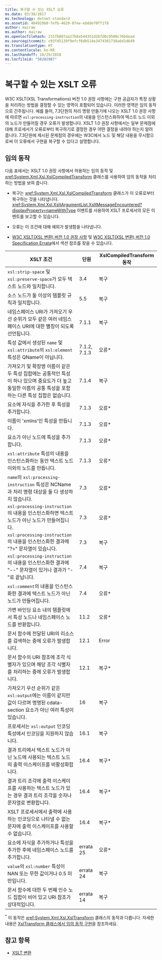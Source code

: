 ```yaml
---
title: 복구할 수 있는 XSLT 오류
ms.date: 03/30/2017
ms.technology: dotnet-standard
ms.assetid: 484929b0-fefb-4629-87ee-ebdde70ff1f8
author: mairaw
ms.author: mairaw
ms.openlocfilehash: 215fb807aa27b8a544351d26fd0c9500c76b6ead
ms.sourcegitcommit: c93fd5139f9efcf6db514e3474301738a6d1d649
ms.translationtype: HT
ms.contentlocale: ko-KR
ms.lasthandoff: 10/29/2018
ms.locfileid: "50202987"
---
```

# <a name="recoverable-xslt-errors"></a>복구할 수 있는 XSLT 오류
W3C XSLT(XSL Transformations) 버전 1.0 권장 사항에는 구현 공급자가 특정 상황을 처리하는 방법을 결정할 수 있는 영역이 포함되어 있습니다. 이러한 영역은 임의 동작으로 간주됩니다. 예를 들어, 7.3단원의 처리 명령 만들기에 나오는 XSLT 1.0 권장 사항에 따르면 `xsl:processing-instruction`의 내용을 인스턴스화하여 텍스트 노드 이외의 노드가 만들어질 경우 오류가 발생합니다. XSLT 1.0 권장 사항에서는 일부 문제점에 대해 프로세서가 오류로부터 복구하기로 결정한 경우 어떤 결정을 내려야 하는지 알려 줍니다. 7.3단원에 제시된 문제점의 경우에는 W3C에서 노드 및 해당 내용을 무시함으로써 이 오류에서 구현을 복구할 수 있다고 설명합니다.  
  
## <a name="discretionary-behaviors"></a>임의 동작  
 다음 표에서는 XSLT 1.0 권장 사항에서 허용하는 임의 동작 및 <xref:System.Xml.Xsl.XslCompiledTransform> 클래스를 사용하여 임의 동작을 처리하는 방법을 보여 줍니다.  
  
-   복구는 <xref:System.Xml.Xsl.XslCompiledTransform> 클래스가 이 오류로부터 복구하는 것을 나타냅니다. <xref:System.Xml.Xsl.XsltArgumentList.XsltMessageEncountered?displayProperty=nameWithType> 이벤트를 사용하여 XSLT 프로세서의 모든 이벤트를 보고할 수 있습니다.  
  
-   오류는 이 조건에 대해 예외가 발생함을 나타냅니다.  
  
-   [W3C XSLT(XSL 변환) 버전 1.0 권장 사항](https://www.w3.org/TR/xslt) 및 [W3C XSLT(XSL 변환) 버전 1.0 Specification Errata](https://www.w3.org/1999/11/REC-xslt-19991116-errata/)에서 섹션 참조를 찾을 수 있습니다.  
  
|XSLT 조건|단원|XslCompiledTransform 동작|  
|--------------------|-------------|-----------------------------------|  
|`xsl:strip-space` 및 `xsl:preserve-space`가 모두 텍스트 노드와 일치합니다.|3.4|복구|  
|소스 노드가 둘 이상의 템플릿 규칙과 일치합니다.|5.5|복구|  
|네임스페이스 URI가 가져오기 우선 순위가 모두 같은 여러 네임스페이스 URI에 대한 별칭이 되도록 선언됩니다.|7.1.1|복구|  
|특성 값에서 생성된 `name` 및 `xsl:attribute`의 `xsl:element` 특성은 QName이 아닙니다.|7.1.2, 7.1.3|오류*|  
|가져오기 및 확장명 이름이 같은 두 특성 집합에는 공통적인 특성이 하나 있으며 중요도가 더 높고 동일한 이름의 공통 특성을 포함하는 다른 특성 집합은 없습니다.|7.1.4|복구|  
|요소에 자식을 추가한 후 특성을 추가합니다.|7.1.3|오류*|  
|이름이 'xmlns'인 특성을 만듭니다.|7.1.3|오류*|  
|요소가 아닌 노드에 특성을 추가합니다.|7.1.3|오류*|  
|`xsl:attribute` 특성의 내용을 인스턴스화하는 동안 텍스트 노드 이외의 노드를 만듭니다.|7.1.3|오류*|  
|`name`의 `xsl:processing-instruction` 특성은 NCName과 처리 명령 대상을 둘 다 생성하지 않습니다.|7.3|오류*|  
|`xsl:processing-instruction`의 내용을 인스턴스화하면 텍스트 노드가 아닌 노드가 만들어집니다.|7.3|오류*|  
|`xsl:processing-instruction`의 내용을 인스턴스화한 결과에 "?>" 문자열이 있습니다.|7.3|복구|  
|`xsl:processing-instruction`의 내용을 인스턴스화한 결과에 "--" 문자열이 있거나 결과가 "-"로 끝납니다.|7.4|복구|  
|`xsl:comment`의 내용을 인스턴스화한 결과에 텍스트 노드가 아닌 노드가 만들어집니다.|7.4|오류*|  
|가변 바인딩 요소 내의 템플릿에서 특성 노드나 네임스페이스 노드를 반환합니다.|11.2|오류*|  
|문서 함수에 전달된 URI의 리소스를 검색하는 중에 오류가 발생합니다.|12.1|Error|  
|문서 함수의 URI 참조에 조각 식별자가 있으며 해당 조각 식별자를 처리하는 중에 오류가 발생합니다.|12.1|복구*|  
|가져오기 우선 순위가 같은 `xsl:output`에는 이름이 같지만 값이 다르며 명명된 cdata-section 요소가 아닌 여러 특성이 있습니다.|16|복구|  
|프로세서는 `xsl:output` 인코딩 특성에서 인코딩을 지원하지 않습니다.|16.1|복구|  
|결과 트리에서 텍스트 노드가 아닌 노드에 사용되는 텍스트 노드의 출력 이스케이프를 비활성화합니다.|16.4|복구*|  
|결과 트리 조각에 출력 이스케이프를 사용하는 텍스트 노드가 있는 경우 결과 트리 조각을 숫자나 문자열로 변환합니다.|16.4|복구*|  
|XSLT 프로세서에서 출력에 사용하는 인코딩으로 나타낼 수 없는 문자에 출력 이스케이프를 사용할 수 없습니다.|16.4|복구*|  
|요소에 자식을 추가하거나 특성을 추가한 후에 네임스페이스 노드를 추가합니다.|errata 25|오류*|  
|`value`의 `xsl:number` 특성이 NAN 또는 무한 값이거나 0.5 미만입니다.|errata 24|복구|  
|문서 함수에 대한 두 번째 인수 노드 집합이 비어 있고 URI 참조가 상대적입니다.|errata 14|복구|  
  
 <sup>*</sup> 이 동작은 <xref:System.Xml.Xsl.XslTransform> 클래스의 동작과 다릅니다. 자세한 내용은 [XslTransform 클래스에서 임의 동작 구현](../../../../docs/standard/data/xml/implementation-of-discretionary-behaviors-in-the-xsltransform-class.md)을 참조하세요.  
  
## <a name="see-also"></a>참고 항목

- [XSLT 변환](../../../../docs/standard/data/xml/xslt-transformations.md)
